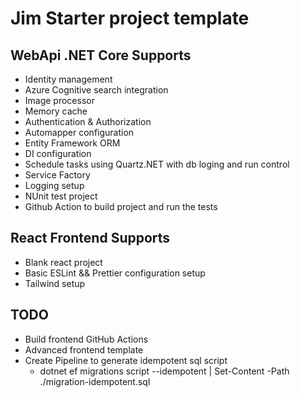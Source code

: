 # Jim Starter project template

## WebApi .NET Core Supports

- Identity management
- Azure Cognitive search integration
- Image processor
- Memory cache
- Authentication & Authorization
- Automapper configuration
- Entity Framework ORM
- DI configuration
- Schedule tasks using Quartz.NET with db loging and run control
- Service Factory
- Logging setup
- NUnit test project
- Github Action to build project and run the tests

## React Frontend Supports

- Blank react project
- Basic ESLint && Prettier configuration setup
- Tailwind setup

## TODO

- Build frontend GitHub Actions
- Advanced frontend template
- Create Pipeline to generate idempotent sql script
  - dotnet ef migrations script --idempotent | Set-Content -Path ./migration-idempotent.sql
